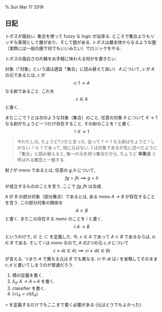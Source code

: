 % Sun Mar 17 2019

## 日記

トポスが面白い.
集合を使って fuzzy な logic が出来る.
ところで集合よりもリッチな表現として層があり、そして圏がある.
トポスは層全体からなるような圏（実際には一般の圏で何でもいいみたい）でロジックをやる.

トポスの面白さの片鱗をお手軽に味わえる何かを書きたい.

対象（「対象」という語は適宜「集合」に読み替えて良い） $A$ について,
$c$ が $A$ の元であるとは,
$c$ が
$$c \colon 1 \to A$$
なる射であること.
これを
$$c \in A$$
と書く.

またここで $1$ とは次のような対象（集合）のこと.
任意の対象 $X$ について
$X \to 1$
なる射がちょうど一つだけ存在すること.
その射のことを $!$ と書く.
$$! \colon X \to 1$$

> 今わたしは, ちょうど1つだと言った.
> 従って $1 \to 1$ なる射はちょうど $!$ しかない.
> $! \in 1$ であって, 他に元はない.
> $1$ は対象であるが先に述べたように「集合」と読み替えると, 唯一の元を持つ集合だから, ちょうど **単集合** と呼ばれる概念と一致する.

射 $f$ が mono であるとは,
任意の $g,h$ について,
$$fg = fh \implies g=h$$
が成立するもののことを言う.
ここで $fg, fh$ は合成.

$A$ が $B$ の部分対象（部分集合）であるとは,
ある mono $A \to B$ が存在することを言う.
この部分対象の関係を
$$A \subset B$$
と書く.
またこの存在する mono のことを $i$ と書く.
$$i \colon A \to B$$

というわけで, $\in$ と $\subset$ を定義した.
今, $c \in A$ であって $A \subset B$ であるならば,
$ic \in B$
である.
そして $i$ は mono なので,
$A$ の2つの元 $c,d$ について
$$c \ne d (\in A) \implies ci \ne di (\in B)$$
が言える.
つまり $A$ で異なる元は $B$ でも異なる.
$ci$ や $di$ は $i$ を省略してそのまま $c,d$ と書いてしまうのが普通だろう.

1. 積の定義を書く.
1. $\delta_A \colon A \to A \times A$ を書く.
1. classifier を書く.
1. $(=)_A = cl(\delta_A)$

$=$ を定義するだけでもここまで書く必要がある (元はどうでもよかった).
